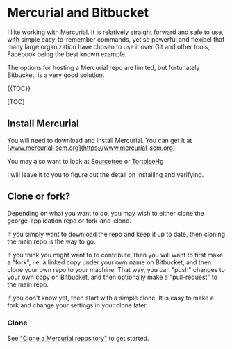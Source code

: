 # Mercurial and Bitbucket


I like working with Mercurial. It is relatively straight forward and safe to use, with simple easy-to-remember commands, yet so powerful and flexibel that many large organization have chosen to use it over Git and other tools, Facebook being the best known example.

The options for hosting a Mercurial repo are limited, but fortunately  Bitbucket, is a very good solution.


{{TOC}}

[TOC]


## Install Mercurial

You will need to download and install Mercurial.  You can get it at [www.mercurial-scm.org](https://www.mercurial-scm.org)

You may also want to look at [Sourcetree](https://www.sourcetreeapp.com/?utm_source=internal&utm_medium=link&utm_campaign=clone_repo_mac) or [TortoiseHg](https://tortoisehg.bitbucket.io/)

I will leave it to you to figure out the detail on installing and verifying.


## Clone or fork?

Depending on what you want to do, you may wish to either clone the george-application repo or fork-and-clone.

If you simply want to download the repo and keep it up to date, then cloning the main repo is the way to go.

If you think you might want to to contribute, then you will want to first make a "fork", i.e. a linked copy under your own name on Bitbucket, and then clone your own repo to your machine.  That way, you can "push" changes to your own copy on Bitbucket, and then optionally make a "pull-request" to the main repo.

If you don't know yet, then start with a simple clone. It is easy to make a fork and change your settings in your clone later.


### Clone

See ["Clone a Mercurial repository"](https://confluence.atlassian.com/get-started-with-bitbucket/clone-a-repository-861178563.html) to get started.



